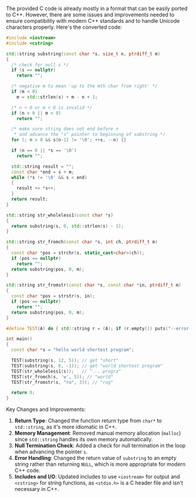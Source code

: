 The provided C code is already mostly in a format that can be easily ported to C++. However, there are some issues and improvements needed to ensure compatibility with modern C++ standards and to handle Unicode characters properly. Here's the converted code:

```cpp
#include <iostream>
#include <cstring>

std::string substring(const char *s, size_t n, ptrdiff_t m)
{
  /* check for null s */
  if (s == nullptr)
    return "";

  /* negative m to mean 'up to the mth char from right' */
  if (m < 0) 
    m = std::strlen(s) + m - n + 1;

  /* n < 0 or m < 0 is invalid */
  if (n < 0 || m < 0)
    return "";

  /* make sure string does not end before n 
   * and advance the "s" pointer to beginning of substring */
  for (; n > 0 && s[n-1] != '\0'; ++s, --n) {}

  if (n == 0 || *s == '\0')
    return "";

  std::string result = "";
  const char *end = s + m;
  while (*s != '\0' && s < end)
  {
    result += *s++;
  }
  return result;
}

std::string str_wholeless1(const char *s)
{
  return substring(s, 0, std::strlen(s) - 1);
}

std::string str_fromch(const char *s, int ch, ptrdiff_t m)
{
  const char *pos = strchr(s, static_cast<char>(ch));
  if (pos == nullptr)
    return "";
  return substring(pos, 0, m);
}

std::string str_fromstr(const char *s, const char *in, ptrdiff_t m)
{
  const char *pos = strstr(s, in);
  if (pos == nullptr)
    return "";
  return substring(pos, 0, m);
}

#define TEST(A) do { std::string r = (A); if (r.empty()) puts("--error--"); else { std::cout << r << std::endl; } } while(0)

int main()
{
  const char *s = "hello world shortest program";

  TEST(substring(s, 12, 5)); // get "short"
  TEST(substring(s, 6, -1)); // get "world shortest program"
  TEST(str_wholeless1(s));   // "... progra"
  TEST(str_fromch(s, 'w', 5)); // "world"
  TEST(str_fromstr(s, "ro", 3)); // "rog"

  return 0;
}
```

Key Changes and Improvements:
1. **Return Type**: Changed the function return type from `char*` to `std::string`, as it's more idiomatic in C++.
2. **Memory Management**: Removed manual memory allocation (`malloc`) since `std::string` handles its own memory automatically.
3. **Null Termination Check**: Added a check for null termination in the loop when advancing the pointer `s`.
4. **Error Handling**: Changed the return value of `substring` to an empty string rather than returning `NULL`, which is more appropriate for modern C++ code.
5. **Includes and I/O**: Updated includes to use `<iostream>` for output and `<cstring>` for string functions, as `<stdio.h>` is a C header file and isn't necessary in C++.
